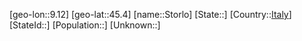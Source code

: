 ﻿---
location: [45.4,9.12]
type: City
tags:
- geo/City


SpocWebEntityId: 34599
isDeleted: false
confidential: public

---
[geo-lon::9.12]
[geo-lat::45.4]
[name::Storlo]
[State::]
[Country::[Italy](geo/Continent/Europe/Italy.md)]
[StateId::]
[Population::]
[Unknown::]

